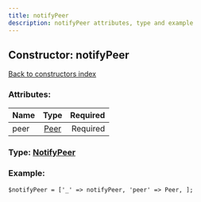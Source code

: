 ```yaml
---
title: notifyPeer
description: notifyPeer attributes, type and example
---
```

## Constructor: notifyPeer  
[Back to constructors index](index.md)



### Attributes:

| Name     |    Type       | Required |
|----------|:-------------:|---------:|
|peer|[Peer](../types/Peer.md) | Required|



### Type: [NotifyPeer](../types/NotifyPeer.md)


### Example:

```
$notifyPeer = ['_' => notifyPeer, 'peer' => Peer, ];
```